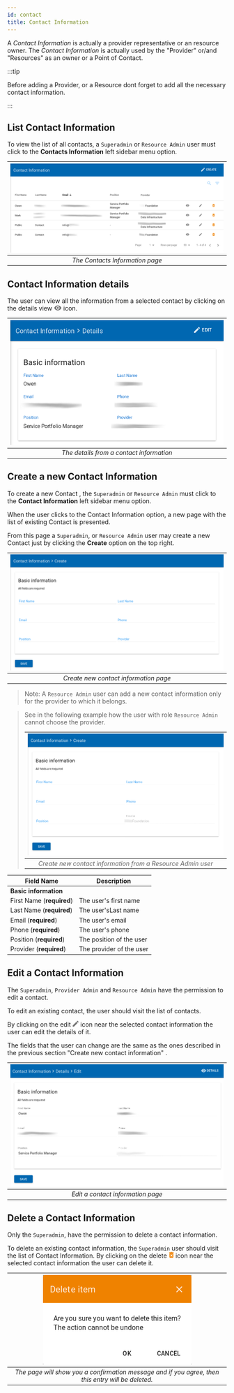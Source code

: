 ```yaml
---
id: contact
title: Contact Information
---
```


A *Contact Information* is actually a provider representative or an resource owner. The *Contact Information* is actually used by the  "Provider" or/and "Resources" as an owner or a Point of Contact.


:::tip

Before adding a Provider, or a Resource dont forget to add all the necessary contact information.

:::


## List Contact Information

To view the list of all contacts, a `Superadmin` or `Resource Admin` user must click to the **Contacts Information** left sidebar menu option.

| ![contacts_information](assets/contact_list.png) |
|:--------------------:|
| *The Contacts Information page* |


## Contact Information details

The user can view all the information from a selected contact by clicking on the details view ![view_icon](assets/icons_details.png) icon.

| ![contacts_information_ViewDetails](assets/contact_details.png) |
|:--------------------:|
| *The details from a contact information* |


## Create a new Contact Information

To create a new Contact , the `Superadmin` or `Resource Admin` must click to the **Contact Information** left sidebar menu option.

When the user clicks to the Contact Information option, a new page with the list of existing Contact  is presented.

From this page a `Superadmin`, or `Resource Admin` user may create a new Contact  just by clicking the **Create** option on the top right.

| ![ContactInformation_create](assets/contact_create.png) |
|:-------------------------------------:|
| *Create new contact information page* |


> Note: A `Resource Admin` user can add a new contact information only for the provider to which it belongs.

> See in the following example how the user with role `Resource Admin` cannot choose the provider.
>
> | ![ContactInformation_create_service_admin](assets/contact_create_from_service_admin.png) |
> |:----------------------------------:|
> | *Create new contact information from a Resource Admin user* |

| Field Name                  | Description               |
| --------------------------- | ------------------------- |
| **Basic information**       |                           |
| First Name (**required**)		|	The user's first name	    |
| Last Name (**required**)		|	The user'sLast name		    |
| Email (**required**)				|	The user's email 		     	|
| Phone (**required**)				|	The user's phone      		|
| Position (**required**)			|	The position of the user  |
| Provider (**required**)			|	The provider of the user  |


## Edit a Contact Information

The `Superadmin`, `Provider Admin` and `Resource Admin` have the permission to edit a contact.

To edit an existing contact, the user should visit the list of contacts.

By clicking on the edit ![edit_icon](assets/icons_edit.png) icon near the selected contact information the user can edit the details of it.

The fields that the user can change are the same as the ones described in the previous section "Create new contact information" .

| ![ContactInformation_edit](assets/contact_edit.png) |
|:-------------------------------------:|
| *Edit a contact information page* |


## Delete a Contact Information

Only the `Superadmin`, have the permission to delete a contact information.

To delete an existing contact information, the `Superadmin` user should visit the list of Contact Information. By clicking on the delete ![delete_icon](assets/icons_delete.png) icon near the selected contact information the user can delete it.

| ![delete_entry](assets/icons_confirm_delete.png) |
|:--------------------------:|
| *The page will show you a confirmation message and if you agree, then this entry will be deleted.* |
